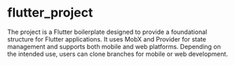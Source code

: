 # flutter_project
The project is a Flutter boilerplate designed to provide a foundational structure for Flutter applications. It uses MobX and Provider for state management and supports both mobile and web platforms. Depending on the intended use, users can clone branches for mobile or web development.
